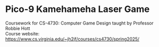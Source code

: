 # Pico-9 Kamehameha Laser Game
Coursework for CS-4730: Computer Game Design taught by Professor Robbie Hott  
Course website: https://www.cs.virginia.edu/~jh2jf/courses/cs4730/spring2025/
